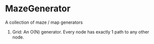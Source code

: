 # MazeGenerator
A collection of maze / map generators

1. Grid: An O(N) generator. Every node has exactly 1 path to any other node.
